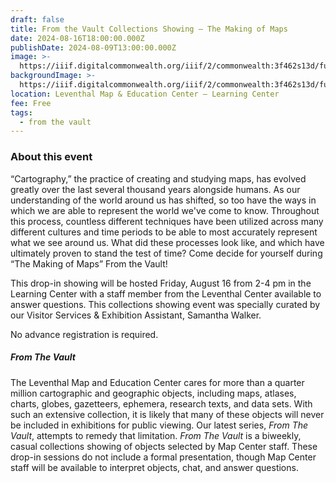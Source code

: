 ```yaml
---
draft: false
title: From the Vault Collections Showing — The Making of Maps
date: 2024-08-16T18:00:00.000Z
publishDate: 2024-08-09T13:00:00.000Z
image: >-
  https://iiif.digitalcommonwealth.org/iiif/2/commonwealth:3f462s13d/full/,1200/0/default.jpg
backgroundImage: >-
  https://iiif.digitalcommonwealth.org/iiif/2/commonwealth:3f462s13d/full/,1200/0/default.jpg
location: Leventhal Map & Education Center – Learning Center
fee: Free
tags:
  - from the vault
---
```


### About this event

“Cartography,” the practice of creating and studying maps, has evolved greatly over the last several thousand years alongside humans. As our understanding of the world around us has shifted, so too have the ways in which we are able to represent the world we've come to know. Throughout this process, countless different techniques have been utilized across many different cultures and time periods to be able to most accurately represent what we see around us. What did these processes look like, and which have ultimately proven to stand the test of time? Come decide for yourself during “The Making of Maps” From the Vault!

This drop-in showing will be hosted Friday, August 16 from 2-4 pm in the Learning Center with a staff member from the Leventhal Center available to answer questions. This collections showing event was specially curated by our Visitor Services & Exhibition Assistant, Samantha Walker.

No advance registration is required.

##### ***From The Vault***

The Leventhal Map and Education Center cares for more than a quarter million cartographic and geographic objects, including maps, atlases, charts, globes, gazetteers, ephemera, research texts, and data sets. With such an extensive collection, it is likely that many of these objects will never be included in exhibitions for public viewing. Our latest series, *From The Vault*, attempts to remedy that limitation. *From The Vault* is a biweekly, casual collections showing of objects selected by Map Center staff. These drop-in sessions do not include a formal presentation, though Map Center staff will be available to interpret objects, chat, and answer questions.
